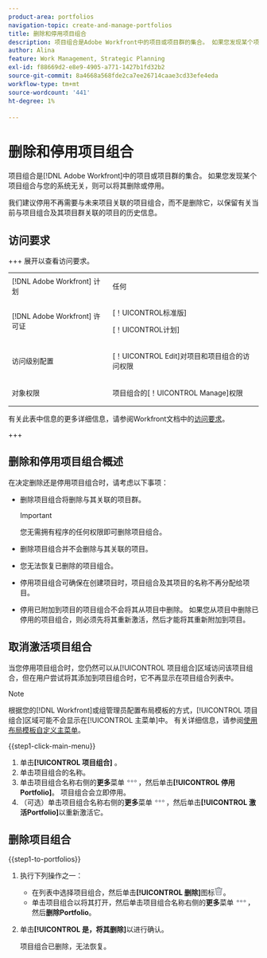 ```yaml
---
product-area: portfolios
navigation-topic: create-and-manage-portfolios
title: 删除和停用项目组合
description: 项目组合是Adobe Workfront中的项目或项目群的集合。 如果您发现某个项目组合与您的系统无关，则可以将其删除或停用。
author: Alina
feature: Work Management, Strategic Planning
exl-id: f88669d2-e8e9-4905-a771-1427b1fd32b2
source-git-commit: 8a4668a568fde2ca7ee26714caae3cd33efe4eda
workflow-type: tm+mt
source-wordcount: '441'
ht-degree: 1%

---
```


# 删除和停用项目组合

<!--Audited: 2/2024-->

项目组合是[!DNL Adobe Workfront]中的项目或项目群的集合。 如果您发现某个项目组合与您的系统无关，则可以将其删除或停用。

我们建议停用不再需要与未来项目关联的项目组合，而不是删除它，以保留有关当前与项目组合及其项目群关联的项目的历史信息。

## 访问要求

+++ 展开以查看访问要求。

<table style="table-layout:auto"> 
 <col> 
 <col> 
 <tbody> 
  <tr> 
   <td role="rowheader">[!DNL Adobe Workfront] 计划</td> 
   <td> <p>任何 </p> </td> 
  </tr> 
  <tr> 
   <td role="rowheader">[!DNL Adobe Workfront] 许可证</td> 
   <td> <p>[！UICONTROL标准版]</p>
   <p>[！UICONTROL计划]</p> </td> 
  </tr> 
  <tr> 
   <td role="rowheader">访问级别配置</td> 
   <td> <p>[！UICONTROL Edit]对项目和项目组合的访问权限</p>  </td> 
  </tr> 
  <tr> 
   <td role="rowheader">对象权限</td> 
   <td> <p>项目组合的[！UICONTROL Manage]权限 </p> </td> 
  </tr> 
 </tbody> 
</table>

有关此表中信息的更多详细信息，请参阅Workfront文档中的[访问要求](/help/quicksilver/administration-and-setup/add-users/access-levels-and-object-permissions/access-level-requirements-in-documentation.md)。

+++

## 删除和停用项目组合概述

在决定删除还是停用项目组合时，请考虑以下事项：

* 删除项目组合将删除与其关联的项目群。

  >[!IMPORTANT]
  >
  >您无需拥有程序的任何权限即可删除项目组合。

* 删除项目组合并不会删除与其关联的项目。
* 您无法恢复已删除的项目组合。
* 停用项目组合可确保在创建项目时，项目组合及其项目的名称不再分配给项目。
* 停用已附加到项目的项目组合不会将其从项目中删除。 如果您从项目中删除已停用的项目组合，则必须先将其重新激活，然后才能将其重新附加到项目。

## 取消激活项目组合

当您停用项目组合时，您仍然可以从[!UICONTROL 项目组合]区域访问该项目组合，但在用户尝试将其添加到项目组合时，它不再显示在项目组合列表中。

>[!NOTE]
>
>根据您的[!DNL Workfront]或组管理员配置布局模板的方式，[!UICONTROL 项目组合]区域可能不会显示在[!UICONTROL 主菜单]中。 有关详细信息，请参阅[使用布局模板自定义主菜单](../../../administration-and-setup/customize-workfront/use-layout-templates/customize-main-menu.md)。

{{step1-click-main-menu}}

1. 单击&#x200B;**[!UICONTROL 项目组合]** 。
1. 单击项目组合的名称。
1. 单击项目组合名称右侧的&#x200B;**更多**&#x200B;菜单![更多菜单](assets/more-icon.png)，然后单击&#x200B;**[!UICONTROL 停用Portfolio]**。
项目组合会立即停用。
1. （可选）单击项目组合名称右侧的&#x200B;**更多**&#x200B;菜单![更多菜单](assets/more-icon.png)，然后单击&#x200B;**[!UICONTROL 激活Portfolio]**&#x200B;以重新激活它。

## 删除项目组合

{{step1-to-portfolios}}

1. 执行下列操作之一：

   * 在列表中选择项目组合，然后单击&#x200B;**[!UICONTROL 删除]**&#x200B;图标![删除图标](assets/delete.png)。
   * 单击项目组合以将其打开，然后单击项目组合名称右侧的&#x200B;**更多**&#x200B;菜单![更多菜单](assets/more-icon.png)，然后&#x200B;**删除Portfolio**。
1. 单击&#x200B;**[!UICONTROL 是，将其删除]**&#x200B;以进行确认。

   项目组合已删除，无法恢复。
